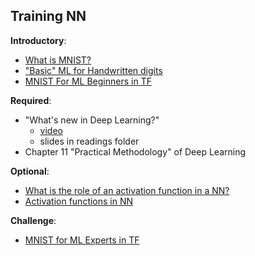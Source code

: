 Training NN
----

__Introductory__:

- [What is MNIST?](https://www.youtube.com/watch?v=iQdWX1327XQ)
- ["Basic" ML for Handwritten digits](https://medium.com/@mistywest/breaking-down-hand-writing-with-machine-learning-dba2482888a3#.o24k284xn)
- [MNIST For ML Beginners in TF](https://www.tensorflow.org/get_started/mnist/beginners)

__Required__:

- "What's new in Deep Learning?"
    - [video](https://www.youtube.com/watch?v=mw-NfRO1jv0)
    - slides in readings folder
- Chapter 11 "Practical Methodology" of Deep Learning

__Optional__:

- [What is the role of an activation function in a NN?](http://www.kdnuggets.com/2016/08/role-activation-function-neural-network.html)
- [Activation functions in NN](https://www.quora.com/Do-people-use-power-functions-like-x-3-or-x-5-as-activation-functions-in-artificial-neural-networks)

__Challenge__:

- [MNIST for ML Experts in TF](https://www.tensorflow.org/get_started/mnist/pros)
